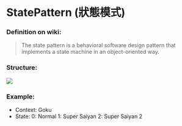 # StatePattern (狀態模式)

### Definition on wiki: 
> The state pattern is a behavioral software design pattern that implements a state machine in an object-oriented way.

### Structure:

![](https://upload.wikimedia.org/wikipedia/commons/e/e8/State_Design_Pattern_UML_Class_Diagram.svg)

### Example:
- Context: Goku
- State: 
  0: Normal 
  1: Super Saiyan
  2: Super Saiyan 2
